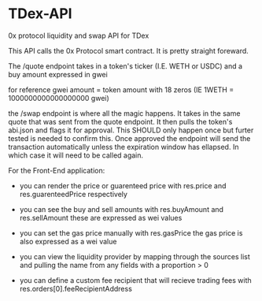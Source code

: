 # TDex-API
 0x protocol liquidity and swap API for TDex


 This API calls the 0x Protocol smart contract. It is pretty straight foreward.

 The /quote endpoint takes in a token's ticker (I.E. WETH or USDC) and a buy amount expressed in gwei

 for reference gwei amount = token amount with 18 zeros (IE 1WETH = 1000000000000000000 gwei)

 the /swap endpoint is where all the magic happens. It takes in the same quote that was sent from the quote endpoint. It then pulls the token's abi.json and flags it for approval. This SHOULD only happen once but furter tested is needed to confirm this. Once approved the endpoint will send the transaction automatically unless the expiration window has ellapsed. In which case it will need to be called again. 


 For the Front-End application:

 - you can render the price or guarenteed price with res.price and res.guarenteedPrice respectively
 
 - you can see the buy and sell amounts with res.buyAmount and res.sellAmount
 these are expressed as wei values

 - you can set the gas price manually with res.gasPrice 
 the gas price is also expressed as a wei value

 - you can view the liquidity provider by mapping through the sources list and pulling the name from any fields with a proportion > 0

 - you can define a custom fee recipient that will recieve trading fees with res.orders[0].feeRecipientAddress